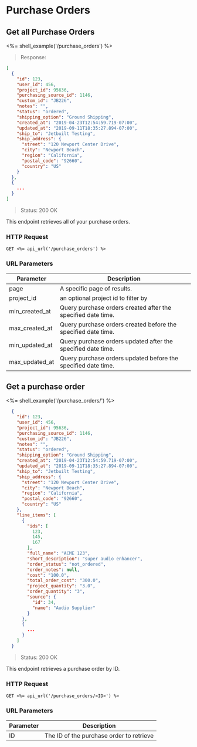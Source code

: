 # Purchase Orders

## Get all Purchase Orders

<%= shell_example('/purchase_orders') %>

> Response:

```json
[
  {
    "id": 123,
    "user_id": 456,
    "project_id": 95636,
    "purchasing_source_id": 1146,
    "custom_id": "JB226",
    "notes": "",
    "status": "ordered",
    "shipping_option": "Ground Shipping",
    "created_at": "2019-04-23T12:54:59.719-07:00",
    "updated_at": "2019-09-11T18:35:27.894-07:00",
    "ship_to": "Jetbuilt Testing",
    "ship_address": {
      "street": "120 Newport Center Drive",
      "city": "Newport Beach",
      "region": "California",
      "postal_code": "92660",
      "country": "US"
    }
  },
  {
    ...
  }
]
```

> Status: 200 OK

This endpoint retrieves all of your purchase orders.

### HTTP Request

`GET <%= api_url('/purchase_orders') %>`

### URL Parameters

Parameter | Description
--------- | -----------
page | A specific page of results.
project_id | an optional project id to filter by
min_created_at | Query purchase orders created after the specified date time.
max_created_at | Query purchase orders created before the specified date time.
min_updated_at | Query purchase orders updated after the specified date time.
max_updated_at | Query purchase orders updated before the specified date time.

## Get a purchase order

<%= shell_example('/purchase_orders/<ID>') %>

```json
  {
    "id": 123,
    "user_id": 456,
    "project_id": 95636,
    "purchasing_source_id": 1146,
    "custom_id": "JB226",
    "notes": "",
    "status": "ordered",
    "shipping_option": "Ground Shipping",
    "created_at": "2019-04-23T12:54:59.719-07:00",
    "updated_at": "2019-09-11T18:35:27.894-07:00",
    "ship_to": "Jetbuilt Testing",
    "ship_address": {
      "street": "120 Newport Center Drive",
      "city": "Newport Beach",
      "region": "California",
      "postal_code": "92660",
      "country": "US"
    },
    "line_items": [
      {
        "ids": [
          123,
          145,
          167
        ],
        "full_name": "ACME 123",
        "short_description": "super audio enhancer",
        "order_status": "not_ordered",
        "order_notes": null,
        "cost": "100.0",
        "total_order_cost": "300.0",
        "project_quantity": "3.0",
        "order_quantity": "3",
        "source": {
          "id": 34,
          "name": "Audio Supplier"
        }
      },
      {
        ...
      }
    ]
  }
```

> Status: 200 OK

This endpoint retrieves a purchase order by ID.

### HTTP Request

`GET <%= api_url('/purchase_orders/<ID>') %>`

### URL Parameters

Parameter | Description
--------- | -----------
ID | The ID of the purchase order to retrieve
